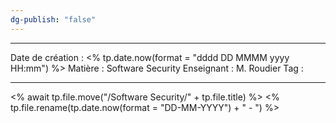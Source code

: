 ```yaml
---
dg-publish: "false"
---
```

---

 Date de création : <% tp.date.now(format = "dddd DD MMMM yyyy HH:mm") %>
 Matière : Software Security
 Enseignant : M. Roudier
 Tag :

---

 <% await tp.file.move("/Software Security/" + tp.file.title) %>
 <% tp.file.rename(tp.date.now(format = "DD-MM-YYYY") + " - ") %>
